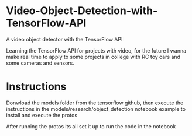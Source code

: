 # Video-Object-Detection-with-TensorFlow-API
A video object detector with the TensorFlow API

Learning the TensorFlow API for projects with video, for the future I wanna make real time to apply to some projects in college with RC toy cars and some cameras and sensors.

# Instructions

Donwload the models folder from the tensorflow github, then execute the instructions in the models/research/object_detection notebook example to install and execute the protos

After running the protos its all set it up to run the code in the notebook
